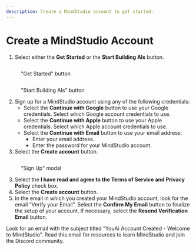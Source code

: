 ```yaml
---
description: Create a MindStudio account to get started.
---
```


# Create a MindStudio Account

1. Select either the **Get Started** or the **Start Building AIs** button.

<div data-full-width="true">

<figure><img src="../.gitbook/assets/Create a MindStudio Account #1.png" alt=""><figcaption><p>"Get Started" button</p></figcaption></figure>

</div>

<div data-full-width="true">

<figure><img src="../.gitbook/assets/Create a MindStudio Account #2.png" alt=""><figcaption><p>"Start Building AIs" button</p></figcaption></figure>

</div>

2. Sign up for a MindStudio account using any of the following credentials:
   * Select the **Continue with Google** button to use your Google credentials. Select which Google account credentials to use.
   * Select the **Continue with Apple** button to use your Apple credentials. Select which Apple account credentials to use.
   * Select the **Continue with Email** button to use your email address:
     * Enter your email address.
     * Enter the password for your MindStudio account.
3. Select the **Create account** button.

<div data-full-width="true">

<figure><img src="../.gitbook/assets/Create a MindStudio Account #3.png" alt=""><figcaption><p>"Sign Up" modal</p></figcaption></figure>

</div>

3. Select the **I have read and agree to the Terms of Service and Privacy Policy** check box.
4. Select the **Create account** button.
5. In the email in which you created your MindStudio account, look for the email “Verify your Email”. Select the **Confirm My Email** button to finalize the setup of your account. If necessary, select the **Resend Verification Email** button.

Look for an email with the subject titled “YouAi Account Created - Welcome to MindStudio”. Read this email for resources to learn MindStudio and join the Discord community.
